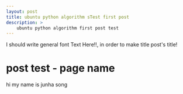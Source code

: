 ```yaml
---
layout: post
title: ubuntu python algorithm sTest first post
description: > 
    ubuntu python algorithm first post test
---
```


I should write general font Text Here!!, in order to make title post's title!

# post test - page name
hi my name is junha song